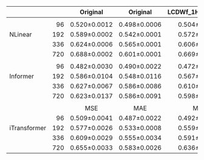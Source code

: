 |              |     |   Original   |   Original   | LCDWf_1H_4Y_USUN | LCDWf_1H_4Y_USUN | LCDWi_1H_4Y_USUN | LCDWi_1H_4Y_USUN |
|--------------|----:|:------------:|:------------:|:----------------:|:----------------:|:----------------:|:----------------:|
||
|              |  96 | 0.520±0.0012 | 0.498±0.0006 |   0.504±0.0015   |   0.491±0.0009   |   0.504±0.0015   |   0.492±0.0009   |
| NLinear      | 192 | 0.589±0.0002 | 0.542±0.0001 |   0.572±0.0013   |   0.535±0.0006   |   0.572±0.0013   |   0.536±0.0006   |
|              | 336 | 0.624±0.0006 | 0.565±0.0001 |   0.606±0.0006   |   0.558±0.0001   |   0.606±0.0006   |   0.558±0.0001   |
|              | 720 | 0.688±0.0002 | 0.601±0.0001 |   0.669±0.0002   |   0.595±0.0000   |   0.669±0.0002   |   0.595±0.0000   |
||
|              |  96 | 0.482±0.0030 | 0.490±0.0022 |   0.472±0.0031   |   0.483±0.0048   |   0.466±0.0021   |   0.483±0.0043   |
| Informer     | 192 | 0.586±0.0104 | 0.548±0.0116 |   0.567±0.0025   |   0.540±0.0044   |   0.562±0.0076   |   0.533±0.0044   |
|              | 336 | 0.627±0.0067 | 0.586±0.0086 |   0.610±0.0102   |   0.579±0.0102   |   0.610±0.0103   |   0.580±0.0106   |
|              | 720 | 0.623±0.0137 | 0.586±0.0091 |   0.598±0.0103   |   0.575±0.0067   |   0.599±0.0094   |   0.576±0.0059   |
||
|              |     |     MSE      |     MAE      |       MSE        |       MAE        |       MSE        |       MAE        |
|              |  96 | 0.509±0.0041 | 0.487±0.0022 |   0.492±0.0044   |   0.480±0.0022   |   0.492±0.0043   |   0.481±0.0021   |
| iTransformer | 192 | 0.577±0.0026 | 0.533±0.0008 |   0.559±0.0024   |   0.526±0.0005   |   0.559±0.0024   |   0.526±0.0005   |
|              | 336 | 0.609±0.0029 | 0.555±0.0034 |   0.591±0.0026   |   0.548±0.0032   |   0.591±0.0025   |   0.548±0.0031   |
|              | 720 | 0.655±0.0033 | 0.583±0.0026 |   0.636±0.0041   |   0.576±0.0029   |   0.636±0.0042   |   0.576±0.0029   |
